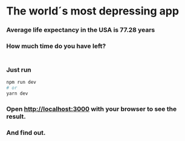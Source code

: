 # The world´s most depressing app

### Average life expectancy in the USA is 77.28 years

### How much time do you have left? <br /> <br />

### Just run

```bash
npm run dev
# or
yarn dev
```

### Open [http://localhost:3000](http://localhost:3000) with your browser to see the result.

### And find out.
